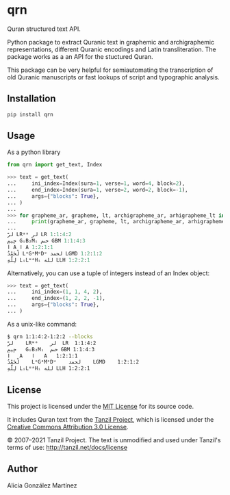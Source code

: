 # qrn

Quran structured text API.

Python package to extract Quranic text in graphemic and archigraphemic representations, different Quranic encodings and Latin transliteration. The package works as a an API for the stuctured Quran.

This package can be very helpful for semiautomating the transcription of old Quranic manuscripts or fast lookups of script and typographic analysis.

## Installation

```bash
pip install qrn
```

## Usage

As a python library

```python
from qrn import get_text, Index

>>> text = get_text(
...     ini_index=Index(sura=1, verse=1, word=4, block=2),
...     end_index=Index(sura=1, verse=2, word=2, block=-1),
...     args={"blocks": True},
... )
... 
>>> for grapheme_ar, grapheme, lt, archigrapheme_ar, arhigrapheme_lt in text:
...     print(grapheme_ar, grapheme, lt, archigrapheme_ar, arhigrapheme_lt)
...     
لرَّ LRᵚᵃ لر LR 1:1:4:2
حِيمِ GᵢB₂Mᵢ حٮم GBM 1:1:4:3
ا A ا A 1:2:1:1
لْحَمْدُ LᵒGᵃMᵒDᵘ لحمد LGMD 1:2:1:2
لِلَّهِ LᵢLᵚᵃHᵢ لله LLH 1:2:2:1
```

Alternatively, you can use a tuple of integers instead of an Index object:

```python
>>> text = get_text(
...     ini_index=(1, 1, 4, 2),
...     end_index=(1, 2, 2, -1),
...     args={"blocks": True},
... )
```

As a unix-like command:

```bash
$ qrn 1:1:4:2-1:2:2 --blocks
لرَّ	LRᵚᵃ	لر	LR	1:1:4:2
حِيمِ	GᵢB₂Mᵢ	حٮم	GBM	1:1:4:3
ا	A	ا	A	1:2:1:1
لْحَمْدُ	LᵒGᵃMᵒDᵘ	لحمد	LGMD	1:2:1:2
لِلَّهِ	LᵢLᵚᵃHᵢ	لله	LLH	1:2:2:1
```

## License

This project is licensed under the [MIT License](./LICENSE) for its source code.

It includes Quran text from the [Tanzil Project](http://tanzil.net/), 
which is licensed under the [Creative Commons Attribution 3.0 License](https://creativecommons.org/licenses/by/3.0/).

© 2007–2021 Tanzil Project. The text is unmodified and used under Tanzil's terms of use: http://tanzil.net/docs/license

## Author

Alicia González Martínez
